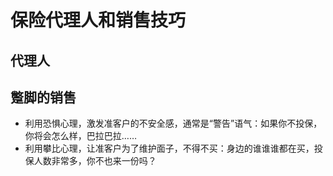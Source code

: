 # 保险代理人和销售技巧

## 代理人

## 蹩脚的销售

* 利用恐惧心理，激发准客户的不安全感，通常是“警告”语气：如果你不投保，你将会怎么样，巴拉巴拉……
* 利用攀比心理，让准客户为了维护面子，不得不买：身边的谁谁谁都在买，投保人数非常多，你不也来一份吗？

